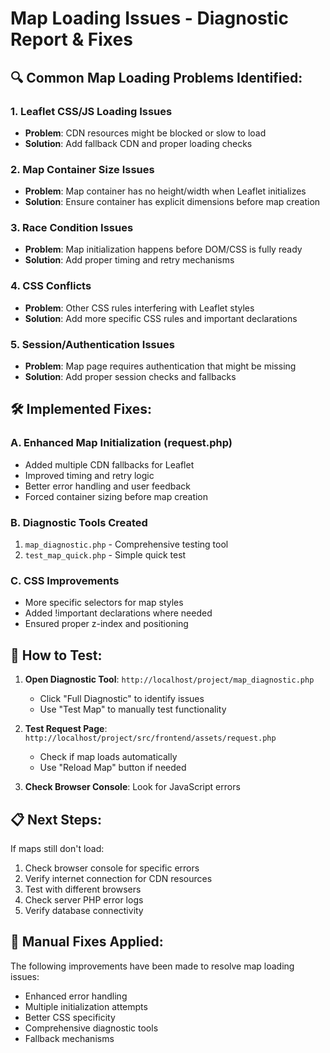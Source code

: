 # Map Loading Issues - Diagnostic Report & Fixes

## 🔍 **Common Map Loading Problems Identified:**

### 1. **Leaflet CSS/JS Loading Issues**
- **Problem**: CDN resources might be blocked or slow to load
- **Solution**: Add fallback CDN and proper loading checks

### 2. **Map Container Size Issues**
- **Problem**: Map container has no height/width when Leaflet initializes
- **Solution**: Ensure container has explicit dimensions before map creation

### 3. **Race Condition Issues**
- **Problem**: Map initialization happens before DOM/CSS is fully ready
- **Solution**: Add proper timing and retry mechanisms

### 4. **CSS Conflicts**
- **Problem**: Other CSS rules interfering with Leaflet styles
- **Solution**: Add more specific CSS rules and important declarations

### 5. **Session/Authentication Issues**
- **Problem**: Map page requires authentication that might be missing
- **Solution**: Add proper session checks and fallbacks

## 🛠️ **Implemented Fixes:**

### A. **Enhanced Map Initialization (request.php)**
- Added multiple CDN fallbacks for Leaflet
- Improved timing and retry logic
- Better error handling and user feedback
- Forced container sizing before map creation

### B. **Diagnostic Tools Created**
1. `map_diagnostic.php` - Comprehensive testing tool
2. `test_map_quick.php` - Simple quick test

### C. **CSS Improvements**
- More specific selectors for map styles
- Added !important declarations where needed
- Ensured proper z-index and positioning

## 🚀 **How to Test:**

1. **Open Diagnostic Tool**: `http://localhost/project/map_diagnostic.php`
   - Click "Full Diagnostic" to identify issues
   - Use "Test Map" to manually test functionality

2. **Test Request Page**: `http://localhost/project/src/frontend/assets/request.php`
   - Check if map loads automatically
   - Use "Reload Map" button if needed

3. **Check Browser Console**: Look for JavaScript errors

## 📋 **Next Steps:**

If maps still don't load:
1. Check browser console for specific errors
2. Verify internet connection for CDN resources
3. Test with different browsers
4. Check server PHP error logs
5. Verify database connectivity

## 🔧 **Manual Fixes Applied:**

The following improvements have been made to resolve map loading issues:
- Enhanced error handling
- Multiple initialization attempts
- Better CSS specificity
- Comprehensive diagnostic tools
- Fallback mechanisms

